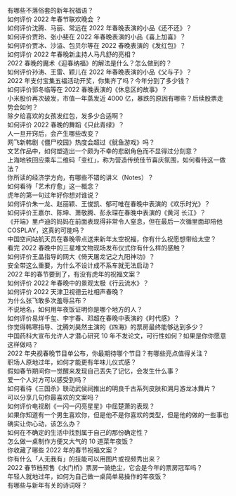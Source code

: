 有哪些不落俗套的新年祝福语？  
如何评价 2022 年春节联欢晚会 ？  
如何评价沈腾、马丽、常远在 2022 年春晚表演的小品《还不还》？  
如何评价贾玲、张小斐在 2022 年春晚表演的小品《喜上加喜》？  
如何评价贾冰、沙溢、包贝尔等在 2022 春晚表演的《发红包》？  
如何评价 2022 年春晚新主持人马凡舒的亮相？  
2022 春晚的魔术《迎春纳福》的解法是什么？怎么做到的？  
如何评价孙涛、王雷、颖儿在 2022 年春晚表演的小品《父与子》？  
2022 年支付宝集五福活动开奖，你集齐了吗？今年分到了多少钱？  
如何评价郭冬临等在 2022 春晚表演的《休息区的故事》？  
小米股价再次破发，市值一年蒸发近 4000 亿，暴跌的原因有哪些？后续股票走势会如何？  
除夕给喜欢的女孩发红包，发多少合适啊？  
如何评价 2022 春晚的舞蹈《只此青绿》？  
人一旦开窍后，会产生哪些改变？  
网飞新韩剧《僵尸校园》热度会超过《鱿鱼游戏》吗？  
文艺作品中，如何塑造出一个颇为不幸的悲剧角色而不显得过分刻意？  
上海地铁回应乘车二维码「变红」，称为营造传统佳节喜庆氛围，如何看待这一做法？  
你所读的经济学方向，有哪些不错的讲义（Notes）？  
如何看待「艺术疗愈」这一概念？  
虎年的第一句过年好你想对谁说？  
如何评价朱一龙、赵丽颖、王俊凯、郁可唯在春晚中表演的《欢乐时光》？  
如何评价王嘉尔、陈坤、萧敬腾、彭永琛在春晚中表演的《黄河 长江》？  
《开端》里卢迪的妈妈在前面表现得非常令人窒息，但在最后一次循里面却陪他 COSPLAY，这真的可能吗？  
中国空间站航天员在春晚零点送来新年太空祝福，你有什么祝愿想带给太空？  
看完 2022 春晚中的三星堆文物现场发布仪式你有什么样的感触？  
如何评价王晶指导的网大《倚天屠龙记之九阳神功》？  
安全带这么重要，为什么不设计成不系车就无法启动？  
2022 年的春节要到了，有没有虎年的祝福文案？  
如何评价 2022 年春晚中的景观太极《行云流水》？  
如何评价 2022 天津卫视德云社相声春晚？  
为什么张飞敢多次羞辱吕布？  
不说地名，如何用年夜饭证明你是哪个地方的人？  
如何评价易烊千玺、李宇春、邓超在春晚中表演的《时代感》？  
你觉得韩寒指导、沈腾刘昊然主演的《四海》的票房最终能够达到多少？  
中国药科大宣布允许人才潜心研究 10 年不发论文，可行性如何？如果是你你愿意这样做吗？  
2022 年央视春晚节目单公布，你最期待哪个节目？有哪些亮点值得关注？  
职场人原地过年，如何才能更有年味儿仪式感？  
假如春节期间你一觉醒来发现自己丢失了记忆，会发生什么事？  
爱一个人对方可以感受到吗？  
如何看待《三国杀》联动武侯祠推出的明良千古系列皮肤和溯月游龙冰舞片？  
可以分享几句你最喜欢的文案吗？  
如何评价电视剧《一闪一闪亮星星》中屈楚萧的表现？  
如果你知道有一个男生喜欢你，但是他不是你喜欢的类型，但是他的做的一些事也确实让你心动，该怎么办？  
如何在不确定的生活中找到属于自己的那份确定性？  
怎么做一桌制作方便又大气的 10 道菜年夜饭？  
你收藏了哪些 2022 年的春节祝福文案？  
你有什么「人无我有」的技能可以用图片或视频秀出来？  
2022 春节档预售《水门桥》票房一骑绝尘，它会是今年的票房冠军吗？  
年轻人就地过年，如何为自己做一桌简单易操作的年夜饭？  
有哪些与新年有关的诗词呀？  
